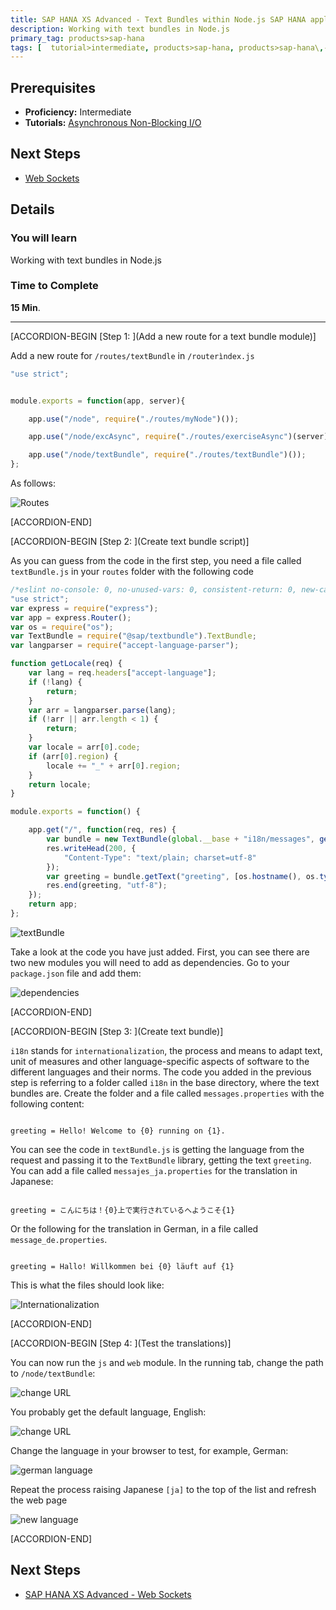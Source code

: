 ```yaml
---
title: SAP HANA XS Advanced - Text Bundles within Node.js SAP HANA applications
description: Working with text bundles in Node.js
primary_tag: products>sap-hana
tags: [  tutorial>intermediate, products>sap-hana, products>sap-hana\,-express-edition   ]
---
```

## Prerequisites  
- **Proficiency:** Intermediate
- **Tutorials:** [Asynchronous Non-Blocking I/O](http://www.sap.com/developer/tutorials/xsa-node-async.html)

## Next Steps
- [Web Sockets](http://www.sap.com/developer/tutorials/xsa-node-websockets.html)

## Details
### You will learn  
Working with text bundles in Node.js


### Time to Complete
**15 Min**.

---

[ACCORDION-BEGIN [Step 1: ](Add a new route for a text bundle module)]

Add a new route for `/routes/textBundle` in `/routerìndex.js`

```javascript
"use strict";
module.exports = function(app, server){
	app.use("/node", require("./routes/myNode")());
	app.use("/node/excAsync", require("./routes/exerciseAsync")(server));
	app.use("/node/textBundle", require("./routes/textBundle")());
};

```

As follows:

![Routes](1.png)



[ACCORDION-END]

[ACCORDION-BEGIN [Step 2: ](Create text bundle script)]

As you can guess from the code in the first step, you need a file called `textBundle.js` in your `routes` folder with the following code

```javascript
/*eslint no-console: 0, no-unused-vars: 0, consistent-return: 0, new-cap: 0*/
"use strict";
var express = require("express");
var app = express.Router();
var os = require("os");
var TextBundle = require("@sap/textbundle").TextBundle;
var langparser = require("accept-language-parser");

function getLocale(req) {
	var lang = req.headers["accept-language"];
	if (!lang) {
		return;
	}
	var arr = langparser.parse(lang);
	if (!arr || arr.length < 1) {
		return;
	}
	var locale = arr[0].code;
	if (arr[0].region) {
		locale += "_" + arr[0].region;
	}
	return locale;
}

module.exports = function() {

	app.get("/", function(req, res) {
		var bundle = new TextBundle(global.__base + "i18n/messages", getLocale(req));
		res.writeHead(200, {
			"Content-Type": "text/plain; charset=utf-8"
		});
		var greeting = bundle.getText("greeting", [os.hostname(), os.type()]);
		res.end(greeting, "utf-8");
	});
	return app;
};

```

![textBundle](2.png)

Take a look at the code you have just added. First, you can see there are two new modules you will need to add as dependencies. Go to your `package.json` file and add them:

![dependencies](3.png)



[ACCORDION-END]

[ACCORDION-BEGIN [Step 3: ](Create text bundle)]

`i18n` stands for `internationalization`, the process and means to adapt text, unit of measures and other language-specific aspects of software to the different languages and their norms.  The code you added in the previous step is referring to a folder called `i18n` in the base directory, where the text bundles are. Create the folder and a file called `messages.properties` with the following content:

```text

greeting = Hello! Welcome to {0} running on {1}.
```

You can see the code in `textBundle.js` is getting the language from the request and passing it to the `TextBundle` library, getting the text `greeting`. You can add a file called `messajes_ja.properties` for the translation in Japanese:

```Text

greeting = こんにちは！{0}上で実行されているへようこそ{1}
```

Or the following for the translation in German, in a file called `message_de.properties`.

```text

greeting = Hallo! Willkommen bei {0} läuft auf {1}

```
This is what the files should look like:


![Internationalization](4.png)


[ACCORDION-END]

[ACCORDION-BEGIN [Step 4: ](Test the translations)]

You can now run the `js` and `web` module. In the running tab, change the path to `/node/textBundle`:

![change URL](5.png)

You probably get the default language, English:

![change URL](6.png)

Change the language in your browser to test, for example, German:

![german language](7.png)

Repeat the process raising Japanese `[ja]` to the top of the list and refresh the web page

![new language](17.png)



[ACCORDION-END]



## Next Steps
- [SAP HANA XS Advanced - Web Sockets](http://www.sap.com/developer/tutorials/xsa-node-websockets.html)
